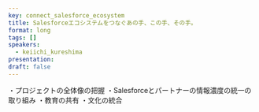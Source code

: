 ```yaml
---
key: connect_salesforce_ecosystem
title: Salesforceエコシステムをつなぐあの手、この手、その手。
format: long
tags: []
speakers:
  - keiichi_kureshima
presentation: 
draft: false
---
```

・プロジェクトの全体像の把握
・Salesforceとパートナーの情報濃度の統一の取り組み
・教育の共有
・文化の統合